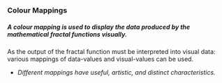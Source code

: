 ### Colour Mappings

##### A colour mapping is used to display the data produced by the mathematical fractal functions visually.
    
As the output of the fractal function must be interpreted into visual data: various mappings of data-values and visual-values can be used.  
* *Different mappings have useful, artistic, and distinct characteristics.*

